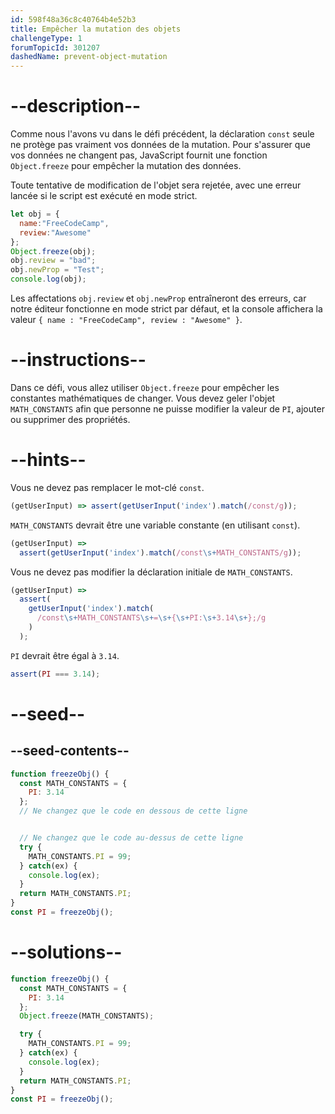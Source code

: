 ```yaml
---
id: 598f48a36c8c40764b4e52b3
title: Empêcher la mutation des objets
challengeType: 1
forumTopicId: 301207
dashedName: prevent-object-mutation
---
```


# --description--

Comme nous l'avons vu dans le défi précédent, la déclaration `const` seule ne protège pas vraiment vos données de la mutation. Pour s'assurer que vos données ne changent pas, JavaScript fournit une fonction `Object.freeze` pour empêcher la mutation des données.

Toute tentative de modification de l'objet sera rejetée, avec une erreur lancée si le script est exécuté en mode strict.

```js
let obj = {
  name:"FreeCodeCamp",
  review:"Awesome"
};
Object.freeze(obj);
obj.review = "bad";
obj.newProp = "Test";
console.log(obj); 
```

Les affectations `obj.review` et `obj.newProp` entraîneront des erreurs, car notre éditeur fonctionne en mode strict par défaut, et la console affichera la valeur `{ name : "FreeCodeCamp", review : "Awesome" }`.

# --instructions--

Dans ce défi, vous allez utiliser `Object.freeze` pour empêcher les constantes mathématiques de changer. Vous devez geler l'objet `MATH_CONSTANTS` afin que personne ne puisse modifier la valeur de `PI`, ajouter ou supprimer des propriétés.

# --hints--

Vous ne devez pas remplacer le mot-clé `const`.

```js
(getUserInput) => assert(getUserInput('index').match(/const/g));
```

`MATH_CONSTANTS` devrait être une variable constante (en utilisant `const`).

```js
(getUserInput) =>
  assert(getUserInput('index').match(/const\s+MATH_CONSTANTS/g));
```

Vous ne devez pas modifier la déclaration initiale de `MATH_CONSTANTS`.

```js
(getUserInput) =>
  assert(
    getUserInput('index').match(
      /const\s+MATH_CONSTANTS\s+=\s+{\s+PI:\s+3.14\s+};/g
    )
  );
```

`PI` devrait être égal à `3.14`.

```js
assert(PI === 3.14);
```

# --seed--

## --seed-contents--

```js
function freezeObj() {
  const MATH_CONSTANTS = {
    PI: 3.14
  };
  // Ne changez que le code en dessous de cette ligne


  // Ne changez que le code au-dessus de cette ligne
  try {
    MATH_CONSTANTS.PI = 99;
  } catch(ex) {
    console.log(ex);
  }
  return MATH_CONSTANTS.PI;
}
const PI = freezeObj();
```

# --solutions--

```js
function freezeObj() {
  const MATH_CONSTANTS = {
    PI: 3.14
  };
  Object.freeze(MATH_CONSTANTS);

  try {
    MATH_CONSTANTS.PI = 99;
  } catch(ex) {
    console.log(ex);
  }
  return MATH_CONSTANTS.PI;
}
const PI = freezeObj();
```
